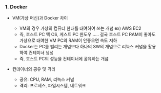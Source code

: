 ### 1. Docker

  - VM(가상 머신)과 Docker 차이
    
    * VM의 경우 가상의 컴퓨터 한대를 대여하여 쓰는 개념 ex) AWS EC2
    * 즉, 호스트 PC 맥 OS, 게스트 PC 윈도우 ..... 결국 호스트 PC RAM이 좋아도 가상으로 대여한 VM PC의 RAM이 안좋으면 속도 저하
    * Docker는 PC를 빌리는 개념보다 하나의 SW의 개념으로 리눅스 커널을 활용하여 컨테이너 생성
    * 즉, 호스트 PC의 성능을 컨테이너에 공유하는 개념

  - 컨테이너의 공유 및 격리

    * 공유: CPU, RAM, 리눅스 커널
    * 격리: 프로세스, 파일시스템, 네트워크
